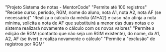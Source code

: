 "Projeto Sistema de notas - MentorCode" 
"Permite até 100 registros"
"Recebe curso, período, RGM, nome do aluno, nota A1, nota A2, nota AF (se necessário)"
"Realiza o cálculo da média (A1+A2) e caso não atinja a nota mínima, solicita a nota de AF que substituirá a menor das duas notas e o sistema realizará novamente o cálculo com os novos valores"
"Permite a edição de RGM (contanto que não seja um RGM existente), do nome, da A1, A2, AF (se tiver) e realiza novamente o cálculo"
"Permite a "exclusão" de registros por RGM"
